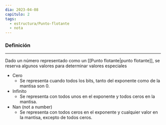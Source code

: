 ```yaml
---
dia: 2023-04-08
capitulo: 2
tags:
  - estructura/Punto-flotante
  - nota
---
```

### Definición
---
Dado un número representado como un [[Punto flotante|punto flotante]], se reserva algunos valores para determinar valores especiales

* Cero
	* Se representa cuando todos los bits, tanto del exponente como de la mantisa son $0$.
* Infinito
	* Se representa con todos unos en el exponente y todos ceros en la mantisa.
* Nan (not a number) 
	* Se representa con todos ceros en el exponente y cualquier valor en la mantisa, excepto de todos ceros.
